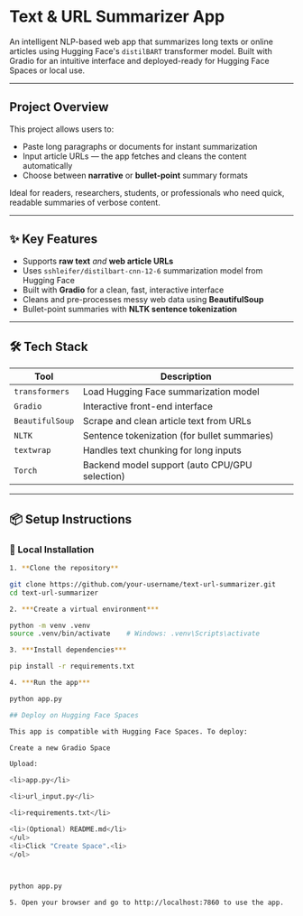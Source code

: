 # Text & URL Summarizer App

An intelligent NLP-based web app that summarizes long texts or online articles using Hugging Face's `distilBART` transformer model. Built with Gradio for an intuitive interface and deployed-ready for Hugging Face Spaces or local use.

---

## Project Overview

This project allows users to:
- Paste long paragraphs or documents for instant summarization
- Input article URLs — the app fetches and cleans the content automatically
- Choose between **narrative** or **bullet-point** summary formats

Ideal for readers, researchers, students, or professionals who need quick, readable summaries of verbose content.

---

## ✨ Key Features

- Supports **raw text** *and* **web article URLs**
- Uses `sshleifer/distilbart-cnn-12-6` summarization model from Hugging Face
- Built with **Gradio** for a clean, fast, interactive interface
- Cleans and pre-processes messy web data using **BeautifulSoup**
- Bullet-point summaries with **NLTK sentence tokenization**

---

## 🛠 Tech Stack

| Tool         | Description |
|--------------|-------------|
| `transformers` | Load Hugging Face summarization model |
| `Gradio`     | Interactive front-end interface |
| `BeautifulSoup` | Scrape and clean article text from URLs |
| `NLTK`       | Sentence tokenization (for bullet summaries) |
| `textwrap`   | Handles text chunking for long inputs |
| `Torch`      | Backend model support (auto CPU/GPU selection) |

---

## 📦 Setup Instructions

### 🔧 Local Installation
```bash
1. **Clone the repository**

git clone https://github.com/your-username/text-url-summarizer.git
cd text-url-summarizer

2. ***Create a virtual environment***

python -m venv .venv
source .venv/bin/activate    # Windows: .venv\Scripts\activate

3. ***Install dependencies***

pip install -r requirements.txt

4. ***Run the app***

python app.py

## Deploy on Hugging Face Spaces

This app is compatible with Hugging Face Spaces. To deploy:

Create a new Gradio Space

Upload:

<li>app.py</li>

<li>url_input.py</li>

<li>requirements.txt</li>

<li>(Optional) README.md</li>
</ul>
<li>Click "Create Space".<li>
</ol> 



python app.py

5. Open your browser and go to http://localhost:7860 to use the app.

